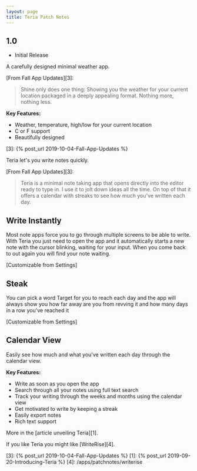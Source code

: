 ```yaml
---
layout: page
title: Teria Patch Notes
---
```


## 1.0

- Initial Release


A carefully designed minimal weather app.

[From Fall App Updates][3]:
>Shine only does one thing: Showing you the weather for your current location packaged in a deeply appealing format. Nothing more, nothing less.

**Key Features:**

- Weather, temperature, high/low for your current location
- C or F support
- Beautifully designed

[3]: {% post_url 2019-10-04-Fall-App-Updates %}

Teria let's you write notes quickly.


[From Fall App Updates][3]:
> Teria is a minimal note taking app that opens directly into the editor ready to type in. I use it to jolt down ideas all the time. On top of that it offers a calendar with streaks to see how much you've written each day.


## Write Instantly

Most note apps force you to go through multiple screens to be able to write. With Teria you just need to open the app and it automatically starts a new note with the cursor blinking, waiting for your input. When you come back to out again you will find your note waiting.

[Customizable from Settings]

## Steak

You can pick a word Target for you to reach each day and the app will always show you how far away are you from revving it and how many days in a row you've reached it

[Customizable from Settings]

## Calendar View

Easily see how much and what you've written each day through the calendar view.


**Key Features:**

- Write as soon as you open the app
- Search through all your notes using full text search
- Track your writing through the weeks and months using the calendar view
- Get motivated to write by keeping a streak
- Easily export notes
- Rich text support

More in the [article unveiling Teria][1].

If you like Teria you might like [WriteRise][4].

[3]: {% post_url 2019-10-04-Fall-App-Updates %}
[1]: {% post_url 2019-09-20-Introducing-Teria %}
[4]: /apps/patchnotes/writerise
